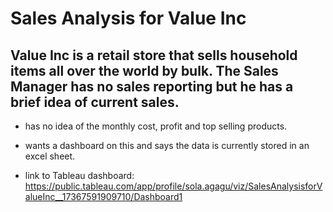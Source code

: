 # Sales Analysis for Value Inc
## Value Inc is a retail store that sells household items all over the world by bulk. The Sales Manager has no sales reporting but he has a brief idea of current sales.
* has no idea of the monthly cost, profit and top selling products.
*  wants a dashboard on this and says the data is currently stored in an excel sheet.

*  link to Tableau dashboard: https://public.tableau.com/app/profile/sola.agagu/viz/SalesAnalysisforValueInc__17367591909710/Dashboard1

